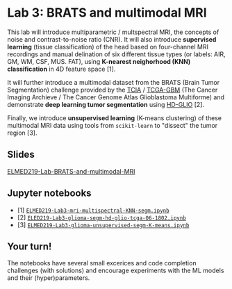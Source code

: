 # Lab 3: BRATS and multimodal MRI

This lab will introduce multiparametric / multspectral MRI, the concepts of noise and contrast-to-noise ratio (CNR). It will also introduce **supervised learning** (tissue classification) of the head based on four-channel MRI recordings and manual delination of six different tissue types (or labels: AIR, GM, WM, CSF, MUS. FAT), using **K-nearest neighorhood (KNN) classification** in 4D feature space [1]. 

It will further introduce a multimodal dataset from the BRATS (Brain Tumor Segmentation) challenge provided by the [TCIA](https://www.cancerimagingarchive.net) / [TCGA-GBM](https://wiki.cancerimagingarchive.net/display/Public/TCGA-GBM) (The Cancer Imaging Archieve / The Cancer Genome Atlas Glioblastoma Multiforme) and demonstrate **deep learning tumor segmentation** using [HD-GLIO](https://github.com/NeuroAI-HD/HD-GLIO) [2]. 

Finally, we introduce **unsupervised learning** (K-means clustering) of these multimodal MRI data using tools from `scikit-learn` to "dissect" the tumor region [3].


## Slides

[ELMED219-Lab-BRATS-and-multimodal-MRI](https://docs.google.com/presentation/d/e/2PACX-1vTAsaZCQpvCk6zSlrYqzBVyNLIw-AV6vqM09_HB4ItVKDCeo8ckhsggU4plwgWeeQR5jMvt-LmeiJZq/pub?start=false&loop=false&delayms=3000)

## Jupyter notebooks

- [1] [`ELMED219-Lab3-mri-multispectral-KNN-segm.ipynb`](https://nbviewer.jupyter.org/github/MMIV-ML/ELMED219-2021/blob/main/Lab3-BRATS/ELMED219-Lab3-mri-multispectral-KNN-segm.ipynb) 
- [2] [`ELED219-Lab3-glioma-segm-hd-glio-tcga-06-1802.ipynb`](https://nbviewer.jupyter.org/github/MMIV-ML/ELMED219-2021/blob/main/Lab3-BRATS/ELMED219-Lab3-glioma-segm-hd-glio-tcga-06-1802.ipynb)
- [3] [`ELMED219-Lab3-glioma-unsupervised-segm-K-means.ipynb`](https://nbviewer.jupyter.org/github/MMIV-ML/ELMED219-2021/blob/main/Lab3-BRATS/ELMED219-Lab3-glioma-unsupervised-segm-K-means.ipynb)

## Your turn! 

The notebooks have several small excerices and code completion challenges (with solutions) and encourage experiments with the ML models and their (hyper)parameters.
